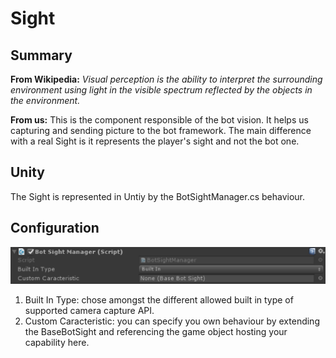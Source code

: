 Sight
=====

## Summary
**From Wikipedia:** *Visual perception is the ability to interpret the surrounding environment using light in the visible spectrum reflected by the objects in the environment.*

**From us:** This is the component responsible of the bot vision. It helps us capturing and sending picture to the bot framework. The main difference with a real Sight is it represents the player's sight and not the bot one.

## Unity
The Sight is represented in Untiy by the BotSightManager.cs behaviour.

## Configuration
![Configuration](Documentation/Pictures/Sight.png)

1. Built In Type: chose amongst the different allowed built in type of supported camera capture API.
2. Custom Caracteristic: you can specify you own behaviour by extending the BaseBotSight and referencing the game object hosting your capability here.